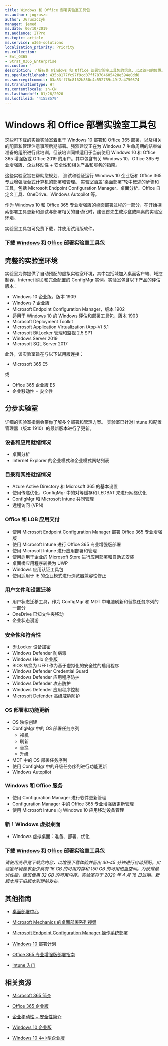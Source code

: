 ```yaml
---
title: Windows 和 Office 部署实验室工具包
ms.author: jogruszc
author: JGruszczyk
manager: jemed
ms.date: 06/10/2019
ms.audience: ITPro
ms.topic: article
ms.service: o365-solutions
localization_priority: Priority
ms.collection:
- Ent_O365
- Strat_O365_Enterprise
ms.custom: ''
description: 了解有关 Windows 和 Office 部署实验室工具包的信息，以及访问的位置。
ms.openlocfilehash: 435b8177fc97f9cd07ff78704605428e594e0dd8
ms.sourcegitcommit: 03a83ff76c8162b850c4c552759c49f2a4750574
ms.translationtype: HT
ms.contentlocale: zh-CN
ms.lasthandoff: 01/26/2020
ms.locfileid: "41558579"
---
```

# <a name="windows-and-office-deployment-lab-kit"></a>Windows 和 Office 部署实验室工具包

这些可下载的实操实验室着重于 Windows 10 部署和 Office 365 部署，以及相关的配置和管理注意事项后期部署。强烈建议正在为 Windows 7 生命周期的结束做准备的组织进行此培训，但该培训同样适用于当前使用 Windows 10 和 Office 365 增强版或 Office 2019 的用户。其中包含有关 Windows 10、Office 365 专业增强版、企业移动性 + 安全性和相关产品和服务的指南。

这些实验室旨在帮助您规划、 测试和验证运行 Windows 10 企业版和 Office 365 专业增强版台式计算机的部署和管理。 实验室涵盖“桌面部署”轮中概述的步骤和工具，包括 Microsoft Endpoint Configuration Manager、桌面分析、Office 自定义工具、OneDrive、Windows Autopilot 等。

作为 Windows 10 和 Office 365 专业增强版的[桌面部署](https://www.aka.ms/howtoshift)过程的一部分，在开始探索部署工具更新和测试与部署相关的自动化时，建议首先生成沙盒或隔离的实验室环境。

实验室工具包可免费下载，并使用试用版软件。

### <a name="download-the-windows-and-office-deployment-lab-kithttpswwwmicrosoftcomevalcenterevaluate-lab-kit"></a>[**下载 Windows 和 Office 部署实验室工具包**](https://www.microsoft.com/evalcenter/evaluate-lab-kit)

## <a name="a-complete-lab-environment"></a>**完整的实验室环境**

实验室为你提供了自动预配的虚拟实验室环境，其中包括域加入桌面客户端、域控制器、Internet 网关和完全配置的 ConfigMgr 实例。实验室包含以下产品的评估版本：

  - Windows 10 企业版，版本 1909
  - Windows 7 企业版
  - Microsoft Endpoint Configuration Manager，版本 1902
  - 适用于 Windows 10 的 Windows 评估和部署工具包，版本 1903
  - Microsoft Deployment Toolkit
  - Microsoft Application Virtualization (App-V) 5.1
  - Microsoft BitLocker 管理和监视 2.5 SP1
  - Windows Server 2019
  - Microsoft SQL Server 2017

此外，该实验室旨在与以下试用版连接： 

  - Microsoft 365 E5

或
  - Office 365 企业版 E5
  - 企业移动性 + 安全性

## <a name="step-by-step-labs"></a>**分步实验室**

详细的实验室指南会带你了解多个部署和管理方案。 实验室已针对 Intune 和配置管理器（版本 1910）的最新版本进行了更新。  

### <a name="device-and-app-readiness"></a>**设备和应用就绪情况**

  - 桌面分析
  - Internet Explorer 的企业模式和企业模式网站列表

### <a name="directory-and-network-readiness"></a>**目录和网络就绪情况**

  - Azure Active Directory 和 Microsoft 365 的基本设置
  - 使用传递优化、ConfigMgr 中的对等缓存和 LEDBAT 来进行网络优化
  - ConfigMgr 和 Microsoft Intune 共同管理
  - 远程访问 (VPN)

### <a name="office-and-lob-app-delivery"></a>**Office 和 LOB 应用交付**

  - 使用 Microsoft Endpoint Configuration Manager 部署 Office 365 专业增强版
  - 使用 Microsoft Intune 进行 Office 365 专业增强版部署
  - 使用 Microsoft Intune 进行应用部署和管理
  - 使用适用于企业的 Microsoft Store 进行应用部署和自助式安装
  - 桌面桥应用程序转换为 UWP
  - Windows 应用认证工具包
  - 使用适用于 IE 的企业模式进行浏览器兼容性修正

### <a name="user-file-and-settings-migration"></a>**用户文件和设置迁移**

  - 用户状态迁移工具，作为 ConfigMgr 和 MDT 中电脑刷新和替换任务序列的一部分
  - OneDrive 已知文件夹移动
  - 企业状态漫游

### <a name="security-and-compliance"></a>**安全性和符合性**

  - BitLocker 设备加密
  - Windows Defender 防病毒
  - Windows Hello 企业版
  - BIOS 转换为 UEFI 作为基于虚拟化的安全性的启用程序
  - Windows Defender Credential Guard
  - Windows Defender 应用程序防护
  - Windows Defender 攻击防护
  - Windows Defender 应用程序控制
  - Microsoft Defender 高级威胁防护

### <a name="os-deployment-and-feature-updates"></a>**OS 部署和功能更新**

  - OS 映像创建
  - ConfigMgr 中的 OS 部署任务序列
      - 裸机
      - 刷新
      - 替换
      - 升级
  - MDT 中的 OS 部署任务序列
  - 使用 ConfigMgr 中的升级任务序列进行功能更新
  - Windows Autopilot

### <a name="windows-and-office-servicing"></a>**Windows 和 Office 服务**

  - 使用 Configuration Manager 进行软件更新管理
  - Configuration Manager 中的 Office 365 专业增强版更新管理
  - 使用 Microsoft Intune 向 Windows 10 应用移动设备管理

### <a name="new-windows-virtual-desktop"></a>**新！Windows 虚拟桌面**
  - Windows 虚拟桌面：准备、部署、优化 

### <a name="download-the-windows-and-office-deployment-lab-kithttpswwwmicrosoftcomevalcenterevaluate-lab-kit"></a>[**下载 Windows 和 Office 部署实验室工具包**](https://www.microsoft.com/evalcenter/evaluate-lab-kit)

*请使用高带宽下载此内容，以增强下载体验并留出 30-45 分钟进行自动预配。实验室环境要求至少具有 16 GB 的可用内存和 150 GB 的可用磁盘空间。为获得最优性能，建议使用 32 GB 的可用内存。实验室将于 2020 年 4 月 18 日过期。新版本将于旧版本到期前发布。*

## <a name="additional-guidance"></a>**其他指南**

  - [桌面部署中心](https://www.aka.ms/howtoshift)

  - [Microsoft Mechanics 的桌面部署系列视频](https://www.aka.ms/watchhowtoshift)

  - [Microsoft Endpoint Configuration Manager 操作系统部署](https://docs.microsoft.com/configmgr/osd/understand/introduction-to-operating-system-deployment)

  - [<span class="underline">Windows 10 部署计划</span>](https://docs.microsoft.com/windows/deployment/planning/index)

  - [<span class="underline">Office 365 专业增强版部署指南</span>](https://docs.microsoft.com/deployoffice/deployment-guide-for-office-365-proplus)

  - [<span class="underline">Intune 入门</span>](https://docs.microsoft.com/intune/get-started-evaluation)

## <a name="related-resources"></a>**相关资源**

  - [<span class="underline">Microsoft 365 简介</span>](https://www.microsoft.com/microsoft-365/default.aspx)

  - [<span class="underline">Office 365 企业版</span>](https://products.office.com/business/office)

  - [<span class="underline">企业移动性 + 安全性简介</span>](https://www.microsoft.com/cloud-platform/enterprise-mobility-security)

  - [<span class="underline">Windows 10 企业版</span>](https://www.microsoft.com/WindowsForBusiness/windows-for-enterprise)

  - [<span class="underline">Windows 10 中小型企业版</span>](https://www.microsoft.com/WindowsForBusiness/windows-for-small-business)
